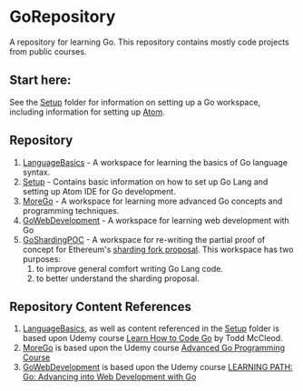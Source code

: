 # GoRepository
A repository for learning Go. This repository contains mostly code projects from public courses.  

## Start here:
See the [Setup](./SetupGo) folder for information on setting up a Go workspace, including information for setting up [Atom](https://atom.io/).



## Repository
1. [LanguageBasics](./LanguageBasics) - A workspace for learning the basics of Go language syntax.
2. [Setup](./SetupGo) - Contains basic information on how to set up Go Lang and setting up Atom IDE for Go development.
3. [MoreGo](./MoreGo) - A workspace for learning more advanced Go concepts and programming techniques.
4. [GoWebDevelopment](./GoWebDevelopment) - A workspace for learning web development with Go
5. [GoShardingPOC](./GoShardingPOC) - A workspace for re-writing the partial proof of concept for Ethereum's [sharding fork proposal](https://github.com/ethereum/research/tree/master/sharding_fork_choice_poc).  This workspace has two purposes:
    1. to improve general comfort writing Go Lang code.
    2. to better understand the sharding proposal.  

## Repository Content References
1. [LanguageBasics](./LanguageBasics), as well as content referenced in the [Setup](./SetupGo) folder is based upon Udemy course [Learn How to Code Go](https://www.udemy.com/learn-how-to-code/learn/v4/overview) by Todd McCleod.
2. [MoreGo](./MoreGo) is based upon the Udemy course [Advanced Go Programming Course](https://www.udemy.com/advanced-go-programming-course)
3. [GoWebDevelopment](./GoWebDevelopment) is based upon the Udemy course [LEARNING PATH: Go: Advancing into Web Development with Go](https://www.udemy.com/learning-path-go-advancing-into-web-development-with-go/)

